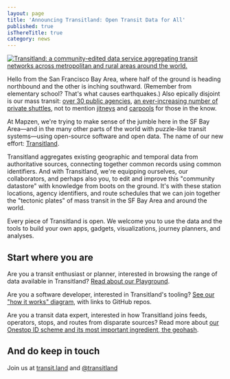 ```yaml
---
layout: page
title: 'Announcing Transitland: Open Transit Data for All'
published: true
isThereTitle: true
category: news
---
```


[![Transitland: a community-edited data service aggregating transit networks across metropolitan and rural areas around the world.](https://www.mapzen.com/assets/images/transitland-open-transit-data-for-all/transitland-animated-banner.gif)](https://transit.land)

Hello from the San Francisco Bay Area, where half of the ground is heading northbound and the other is inching southward. (Remember from elementary school? That's what causes earthquakes.) Also epically disjoint is our mass transit: [over 30 public agencies](http://www.spur.org/publications/spur-report/2015-03-31/seamless-transit), [an ever-increasing number of private shuttles](http://stamen.com/zero1/), not to mention [jitneys](http://www.yelp.com/biz/jess-losa-jitney-97-san-francisco) and [carpools](http://sfcasualcarpool.com/) for those in the know.

At Mapzen, we're trying to make sense of the jumble here in the SF Bay Area&mdash;and in the many other parts of the world with puzzle-like transit systems&mdash;using open-source software and open data. The name of our new effort: [Transitland](https://transit.land).

Transitland aggregates existing geographic and temporal data from authoritative sources, connecting together common records using common identifiers. And with Transitland, we're equipping ourselves, our collaborators, and perhaps also you, to edit and improve this "community datastore" with knowledge from boots on the ground. It's with these station locations, agency identifiers, and route schedules that we can join together the "tectonic plates" of mass transit in the SF Bay Area and around the world.

<!-- more -->

Every piece of Transitland is open. We welcome you to use the data and the tools to build your own apps, gadgets, visualizations, journey planners, and analyses.

## Start where you are

Are you a transit enthusiast or planner, interested in browsing the range of data available in Transitland? [Read about our Playground](/news/2015/06/05/welcome-to-the-transitland-playground.html).

Are you a software developer, interested in Transitland's tooling? [See our "how it works" diagram](/how-it-works/), with links to GitHub repos.

Are you a transit data expert, interested in how Transitland joins feeds, operators, stops, and routes from disparate sources? Read more about [our Onestop ID scheme and its most important ingredient, the geohash](/news/2015/06/05/geohashes-and-you.html).

## And do keep in touch

Join us at [transit.land](https://transit.land) and [@transitland](https://twitter.com/transitland)
